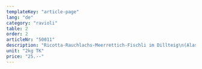 ```yaml
---
templateKey: "article-page"
lang: "de"
category: "ravioli"
table: 2
order: 2 
articleNr: "50011"
description: "Ricotta-Rauchlachs-Meerrettich-Fischli im Dillteig\n(Alaska Wildlachs von Sami Gugger)"
unit: "2kg TK"
price: "25.--"
---
```

